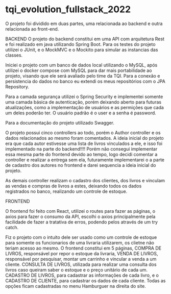 # tqi_evolution_fullstack_2022

O projeto foi dividido em duas partes, uma relacionada ao backend e outra relacionada ao front-end.

BACKEND
O projeto do backend constitui em uma API com arquitetura Rest e foi realizado em java utilizando Spring Boot. Para os testes do projeto utilizei o JUnit, e o MockMVC e o Mockito para simular as instancias das classes.

Iniciei o projeto com um banco de dados local utilizando o MySQL, após utilizei o docker compose com MySQL para dar mais portabilidade ao projeto, visando que ele será avaliado pelo time da TQI. Para a conexão e persistencia do dados no banco eu extendi os meus repositórios com o JPA Repository.

Para a camada segurança utilizei o Spring Security e implementei somente uma camada básica de autenticação, porém deixando aberto para futuras atualizações, como a implementação de usuários e as permições que cada um deles poderão ter. O usuário padrão é o user e a senha é password.

Para a documentação do projeto utilizado Swagger.

O projeto possui cinco controllers ao todo, porém o Author controller e os dados relacionados ao mesmo foram comentados. A ideia inicial do projeto era que cada autor estivesse uma lista de livros vinculados a ele, e isso foi implementado na parte do backend!!!! Porém não consegui implementar essa mesma parte do frontend devido ao tempo, logo decidi comentar a controller e realizar a entrega sem ela, futuramente implementarei o a parte de cadastro dos autores no frontend e darei sequencia a ideia inicial do projeto.

As demais controller realizam o cadastro dos clientes, dos livros e vinculam as vendas e compras de livros a estes, deixando todos os dados registrados no banco, realizando um controle de estoque.

FRONTEND

O frontend foi feito com React, utilizei o routes para fazer as páginas, o axios para fazer o consumo da API, escolhi o axios principalmente pela facilidade de fazer a tratativa de erros, podendo pelos através de um try catch.

Fiz o projeto com o intuito dele ser usado como um controle de estoque para somente os funcionarios de uma livraria utilizarem, os clietne não teriam acesso ao mesmo. O frontend constitui em 5 páginas, COMPRA DE LIVROS, responsável por repor o estoque da livraria, VENDA DE LIVROS, responsável por pesquisar, montar um carrinho e vincular a venda a um cliente. CONSULTA DE LIVROS, utilizada para realizar uma consulta dos livros caso queiram saber o estoque e o preço unitário de cada um. CADASTRO DE LIVROS, para cadastrar as informações de cada livro, e o CADASTRO DE CLIENTE, para cadastrar os dados de cada cliente. Todas as opções ficam cadastradas no menu Hamburguer na direita do site.
